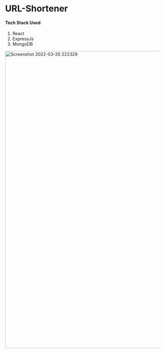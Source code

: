 # URL-Shortener

#### Tech Stack Used
1. React
2. ExpressJs
3. MongoDB

<img width="960" alt="Screenshot 2022-03-20 222329" src="https://user-images.githubusercontent.com/73098407/159175710-55a5e276-e14a-458f-afca-92f11cd2c13d.png">

